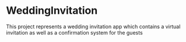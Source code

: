 # WeddingInvitation

This project represents a wedding invitation app which contains a virtual
invitation as well as a confirmation system for the guests
